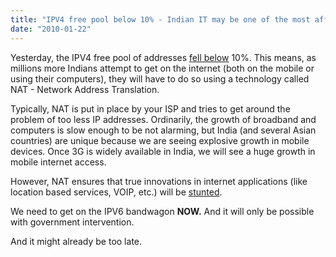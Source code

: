 ```yaml
---
title: "IPV4 free pool below 10% - Indian IT may be one of the most affected"
date: "2010-01-22"
---
```


Yesterday, the IPV4 free pool of addresses [fell below](http://www.personal.psu.edu/dvm105/blogs/ipv6/2010/01/ipv4-free-pool-drops-below-10.html) 10%. This means, as millions more Indians attempt to get on the internet (both on the mobile or using their computers), they will have to do so using a technology called NAT - Network Address Translation.

Typically, NAT is put in place by your ISP and tries to get around the problem of too less IP addresses. Ordinarily, the growth of broadband and computers is slow enough to be not alarming, but India (and several Asian countries) are unique because we are seeing explosive growth in mobile devices. Once 3G is widely available in India, we will see a huge growth in mobile internet access.

However, NAT ensures that true innovations in internet applications (like location based services, VOIP, etc.) will be [stunted](http://ipv6.com/articles/nat/NAT-In-Depth.htm).

We need to get on the IPV6 bandwagon **NOW.** And it will only be possible with government intervention.

And it might already be too late.

